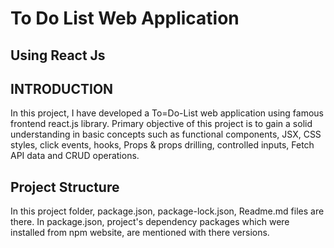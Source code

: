 # To Do List Web Application
## Using React Js

## INTRODUCTION
  In this project, I have developed a To=Do-List web application using famous frontend react.js library. Primary objective of this project is to gain a solid understanding in basic concepts such as functional components, JSX, CSS styles, click events, hooks, Props & props drilling, controlled inputs, Fetch API data and CRUD operations. 

## Project Structure
  In this project folder, package.json, package-lock.json, Readme.md files are there. In package.json, project's dependency packages which were installed from npm website, are mentioned with there versions. 

